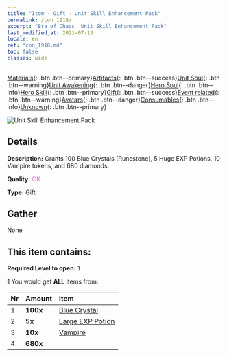 ```yaml
---
title: "Item - Gift - Unit Skill Enhancement Pack"
permalink: /con_1918/
excerpt: "Era of Chaos  Unit Skill Enhancement Pack"
last_modified_at: 2021-07-13
locale: en
ref: "con_1918.md"
toc: false
classes: wide
---
```

 [Materials](/Items/){: .btn .btn--primary}[Artifacts](/Items/Artifacts/){: .btn .btn--success}[Unit Soul](/Items/UnitSoul/){: .btn .btn--warning}[Unit Awakening](/Items/UnitAwakening/){: .btn .btn--danger}[Hero Soul](/Items/HeroSoul/){: .btn .btn--info}[Hero Skill](/Items/HeroSkill/){: .btn .btn--primary}[Gift](/Items/Gift/){: .btn .btn--success}[Event related](/Items/Events/){: .btn .btn--warning}[Avatars](/Items/Avatars/){: .btn .btn--danger}[Consumables](/Items/Consumables/){: .btn .btn--info}[Unknown](/Items/Unknown/){: .btn .btn--primary}

 ![Unit Skill Enhancement Pack](/images/t/i_907541.png)

## Details
 **Description:** Grants 100 Blue Crystals (Runestone), 5 Huge EXP Potions, 10 Vampire tokens, and 680 diamonds.

 **Quality:** <span style="color: #DA70D6">OK</span>

 **Type:** Gift

## Gather

  None

## This item contains:

 **Required Level to open:** 1

 1 You would get **ALL** items  from:

  | Nr | Amount |     Item    |
  |:---|:-------|:------------|
  | 1 |  **100x** | [Blue Crystal](/Items/con_716/) |  | 
  | 2 |  **5x** | [Large EXP Potion](/Items/con_702/) |  | 
  | 3 |  **10x** | [Vampire](/Items/unt_211/) |  | 
  | 4 |  **680x** | <i class="fas fa-gem"/> |  | 
